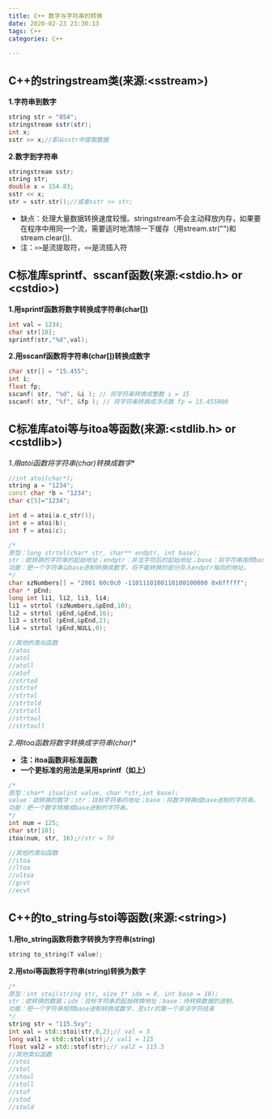 ```yaml
---
title: C++ 数字与字符串的转换
date: 2020-02-23 23:30:13
tags: C++
categories: C++

---
```




## C++的stringstream类(来源:\<sstream>)

**1.字符串到数字**

```c++
string str = "854";
stringstream sstr(str);
int x;
sstr >> x;//即从sstr中提取数据
```

**2.数字到字符串**

```c++
stringstream sstr;
string str;
double x = 154.83;
sstr << x;
str = sstr.str();//或者sstr >> str;
```

- 缺点：处理大量数据转换速度较慢。stringstream不会主动释放内存，如果要在程序中用同一个流，需要适时地清除一下缓存（用stream.str("")和stream.clear()).
- 注：`>>`是流提取符，`<<`是流插入符

## C标准库sprintf、sscanf函数(来源:<stdio.h> or \<cstdio>)

**1.用sprintf函数将数字转换成字符串(char[])**

```c
int val = 1234;
char str[10];
sprintf(str,"%d",val);
```

**2.用sscanf函数将字符串(char[])转换成数字**

```c
char str[] = "15.455";
int i;
float fp;
sscanf( str, "%d", &i ); // 将字符串转换成整数 i = 15
sscanf( str, "%f", &fp ); // 将字符串转换成浮点数 fp = 15.455000
```



## C标准库atoi等与itoa等函数(来源:<stdlib.h> or \<cstdlib>)

**1.用atoi函数将字符串(char*)转换成数字**

```c++
//int atoi(char*);
string a = "1234";
const char *b = "1234";
char c[5]="1234";

int d = atoi(a.c_str());
int e = atoi(b);
int f = atoi(c);

/*
原型：long strtol(char* str, char** endptr, int base);
str：欲转换的字符串的起始地址；endptr：非法字符后的起始地址；base：将字符串按照base进制转换。
功能：把一个字符串以base进制转换成数字，将不能转换的部分存入endptr指向的地址。
*/
char szNumbers[] = "2001 60c0c0 -1101110100110100100000 0x6fffff";
char * pEnd;
long int li1, li2, li3, li4;
li1 = strtol (szNumbers,&pEnd,10);
li2 = strtol (pEnd,&pEnd,16);
li3 = strtol (pEnd,&pEnd,2);
li4 = strtol (pEnd,NULL,0);

//其他的类似函数
//atoi
//atol
//atoll
//atof
//strtod
//strtof
//strtol
//strtold
//strtoll
//strtoul
//strtoull
```

**2.用itoa函数将数字转换成字符串(char*)**

- **注：itoa函数非标准函数**
- **一个更标准的用法是采用sprintf（如上）**

```c++
/*
原型：char* itoa(int value, char *str,int base);
value：欲转换的数字；str：目标字符串的地址；base：将数字转换成base进制的字符串。
功能：把一个数字转换成base进制的字符串。
*/
int num = 125;
char str[10];
itoa(num, str, 16);//str = 7d

//其他的类似函数
//itoa
//ltoa
//ultoa
//gcvt
//ecvt

```

## C++的to_string与stoi等函数(来源:\<string>)

**1.用to_string函数将数字转换为字符串(string)**

```c++
string to_string(T value);
```

**2.用stoi等函数将字符串(string)转换为数字**

```c++
/*
原型：int stoi(string str, size_t* idx = 0, int base = 10);
str：欲转换的数据；idx：目标字符串的起始转换地址；base：待转换数据的进制。
功能：把一个字符串按照base进制转换成数字，至str的第一个非法字符结束
*/
string str = "115.5xy";
int val = std::stoi(str,0,2);// val = 3
long val1 = std::stol(str);// val1 = 115
float val2 = std::stof(str);// val2 = 115.5
//其他类似函数
//stoi
//stol
//stoul
//stoll
//stof
//stod
//stold

```